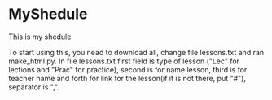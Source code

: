 # MyShedule
This is my shedule

To start using this, you nead to download all, change file lessons.txt and ran make_html.py.
In file lessons.txt first field is type of lesson ("Lec" for lections and "Prac" for practice), 
second is for name lesson, third is for teacher name and forth for link for the lesson(if it is not there, put "#"), separator is ",".
